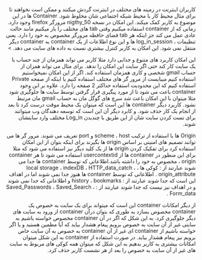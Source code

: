 <style>
.main-content {
    font-family: 'Scheherazade', Tahoma;
}
</style>
<p dir='rtl' > کاربران اینترنت در زمینه های مختلف در اینترنت گردش میکنند و ممکن است نخواهند تا برای مثال محیط کار با محیط شبکه اجتماعی شان مخلوط شود. Container ها در این موضوع به کاربر کمک میکند. این امکان در نسخه nigthy_50 مرورگر firefox  وجود دارد. زمانی که از container استفاده میکنیم وقتی tab های مختلف را باز میکنیم مانند حالت عادی عمل می کند جز اینکه هر tab فضای حافظه مرورگر مخصوص به خود را دارد. یعنی تنظیمات ، log_in_session ها و این نوع اطلاعات از یک container به container دیگر منتقل نمی شود. این امکان به کاربر کنترل بیشتری نسبت به داده های سایت می دهد.
></p>
<p dir='rtl' > 
این امکان کاربرد های متنوع و جذابی دارد مثلا کاربر می تواند همزمان از چند حساب با یک سایت کار کند حتی اگر سایت این امکان را ندهد. برای مثال می تواند همزان از حساب gmail شخصی و کاری همزمان استفاده کند. اگر از این امکان نمیخواستیم استفاده کنیم میبایست از مرور گر های مختلف استفاده کنیم یا اینکه از صفحه Private استفاده کنیم که این محدودیت استفاده حداکثر 2 صفحه را دارد. علاوه بر این وجود container باعث می شود تا از مورد پیگیری قرار گرفتن توسط سایت ها جلوگیری شود مثلا میتوان با این امکان باعث شد سرچ های گوگل مان به حساب gmail مان مرتبط نشود. کاربرد دیگر container ها این است که میتوان یک محیط موقت درست کرد تا بعد از انجام یک کار حذف شود. و کابرد دیگر آن این است که توسعه دهندگان وب میتوانند برای تست کردن سایت شان از این طریق با چندیدن Log_in مختلف وارد سایتشان شوند.

</p>
<p dir='rtl' > 
Origin ها با استفاده از ترکیب  scheme ، host و port تعریف می شوند. مرور گر ها می توانند تصمیم های امنیتی بر اساس origin ها بگیرند برای اینکه بتوان از این امکان استفاده کرد برای تفکیک کردن origin ها از یک کلید دیگر نیز استفاده می شود که مثلا برای این منظور در container ها از usercontextid استفاده می شود تا هر container ، origin مخصوص به خود را داشته باشد.اطلاعاتی که توسط  container ها جدا می شوند عبارتند از : کوکی ها ، local storage ، indexDB ، HTTP_data_catch ، origin_attribute . اطلاعاتی که توسط container ها هنوز جدا نمی شوند اما در اهداف این است که جدا شوند عبارتند از : history ، bookmarks  و اطلاعاتی که جدا نمی شوند و در اهداف نیز نیست که جدا شوند عبارتند از : Saved_Passwords ، Saved_Search ، Form_data . 
</p>
<p dir='rtl' >
از دیگر امکانات container این است که میتواند برای یک سایت به خصوص یک  container مخصوص بسازد به طوری که بتوان درآن container از ورود به سایت های دیگر جلوگیری کرد. به این شکل که اگر در آن container مخصوص خواسته باشیم به سایتی غیر از آن سایت به خصوص برویم پیغام هشدار بیاید که آیا مطمین هستید و یا اگر خواسته باشیم از container ای غیر از آن container به خصوص به آن سایت خاص برویم نیز پیغام هشدار بیاید. در صورت استفاده از container به این شکل میتوان امکانات بیشتری به کاربر بدهیم به این شکل که میتوان همه کوکی های مربوط به سایت های غیر از آن سایت به خصوص را بعد از هر نشست کاربر حذف کرد.
</p>
